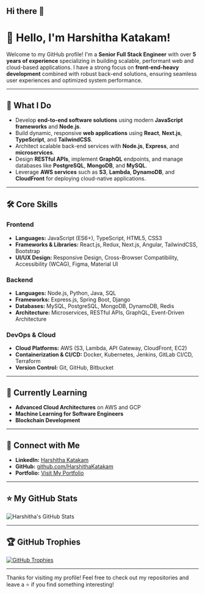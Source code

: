 ## Hi there 👋

<!--
**harshithaxkatakam/harshithaxkatakam** is a ✨ _special_ ✨ repository because its `README.md` (this file) appears on your GitHub profile.

Here are some ideas to get you started:

- 🔭 I’m currently working on ...
- 🌱 I’m currently learning ...
- 👯 I’m looking to collaborate on ...
- 🤔 I’m looking for help with ...
- 💬 Ask me about ...
- 📫 How to reach me: ...
- 😄 Pronouns: ...
- ⚡ Fun fact: ...
-->
# 👋 Hello, I'm Harshitha Katakam! 

Welcome to my GitHub profile! I'm a **Senior Full Stack Engineer** with over **5 years of experience** specializing in building scalable, performant web and cloud-based applications. I have a strong focus on **front-end-heavy development** combined with robust back-end solutions, ensuring seamless user experiences and optimized system performance.

---

## 🚀 What I Do
- Develop **end-to-end software solutions** using modern **JavaScript frameworks** and **Node.js**.
- Build dynamic, responsive **web applications** using **React**, **Next.js**, **TypeScript**, and **TailwindCSS**.
- Architect scalable back-end services with **Node.js**, **Express**, and **microservices**.
- Design **RESTful APIs**, implement **GraphQL** endpoints, and manage databases like **PostgreSQL**, **MongoDB**, and **MySQL**.
- Leverage **AWS services** such as **S3**, **Lambda**, **DynamoDB**, and **CloudFront** for deploying cloud-native applications.

---

## 🛠️ Core Skills
### Frontend
- **Languages:** JavaScript (ES6+), TypeScript, HTML5, CSS3
- **Frameworks & Libraries:** React.js, Redux, Next.js, Angular, TailwindCSS, Bootstrap
- **UI/UX Design:** Responsive Design, Cross-Browser Compatibility, Accessibility (WCAG), Figma, Material UI

### Backend
- **Languages:** Node.js, Python, Java, SQL
- **Frameworks:** Express.js, Spring Boot, Django
- **Databases:** MySQL, PostgreSQL, MongoDB, DynamoDB, Redis
- **Architecture:** Microservices, RESTful APIs, GraphQL, Event-Driven Architecture

### DevOps & Cloud
- **Cloud Platforms:** AWS (S3, Lambda, API Gateway, CloudFront, EC2)
- **Containerization & CI/CD:** Docker, Kubernetes, Jenkins, GitLab CI/CD, Terraform
- **Version Control:** Git, GitHub, Bitbucket

---

## 🌱 Currently Learning
- **Advanced Cloud Architectures** on AWS and GCP
- **Machine Learning for Software Engineers** 
- **Blockchain Development**

---

## 🔗 Connect with Me
- **LinkedIn:** [Harshitha Katakam](https://www.linkedin.com/in/harshitha-katakam)
- **GitHub:** [github.com/HarshithaKatakam](https://github.com/harshithaxkatakam)
- **Portfolio:** [Visit My Portfolio](https://harshithaxkatakam.github.io/)

---

## ⭐ My GitHub Stats
![Harshitha's GitHub Stats](https://github-readme-stats.vercel.app/api?username=HarshithaKatakam&show_icons=true&theme=radical)

---

## 🏆 GitHub Trophies
[![GitHub Trophies](https://github-profile-trophy.vercel.app/?username=HarshithaKatakam&theme=onedark)](https://github.com/HarshithaKatakam)

---

Thanks for visiting my profile! Feel free to check out my repositories and leave a ⭐ if you find something interesting!
